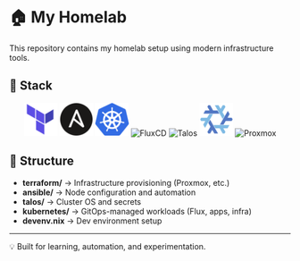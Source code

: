 # 🏠 My Homelab

This repository contains my homelab setup using modern infrastructure tools.  

## 🚀 Stack

<p align="center">
  <img src="https://raw.githubusercontent.com/devicons/devicon/master/icons/terraform/terraform-original.svg" alt="Terraform" width="60" height="60"/>
  <img src="https://raw.githubusercontent.com/devicons/devicon/master/icons/ansible/ansible-original.svg" alt="Ansible" width="60" height="60"/>
  <img src="https://raw.githubusercontent.com/devicons/devicon/master/icons/kubernetes/kubernetes-plain.svg" alt="Kubernetes" width="60" height="60"/>
  <img src="https://fluxcd.io/img/flux-icon@2x.png" alt="FluxCD" width="60" height="60"/>
  <img src="https://www.talos.dev/images/logo.svg" alt="Talos" width="60" height="60"/>
  <img src="https://raw.githubusercontent.com/devicons/devicon/master/icons/nixos/nixos-original.svg" alt="Nix" width="60" height="60"/>
  <img src="https://blog.zwindler.fr/2017/08/proxmox_logo.png" alt="Proxmox" width="100" height="40"/>
</p>

## 📂 Structure

- **terraform/** → Infrastructure provisioning (Proxmox, etc.)
- **ansible/** → Node configuration and automation
- **talos/** → Cluster OS and secrets
- **kubernetes/** → GitOps-managed workloads (Flux, apps, infra)
- **devenv.nix** → Dev environment setup

---
💡 Built for learning, automation, and experimentation.

